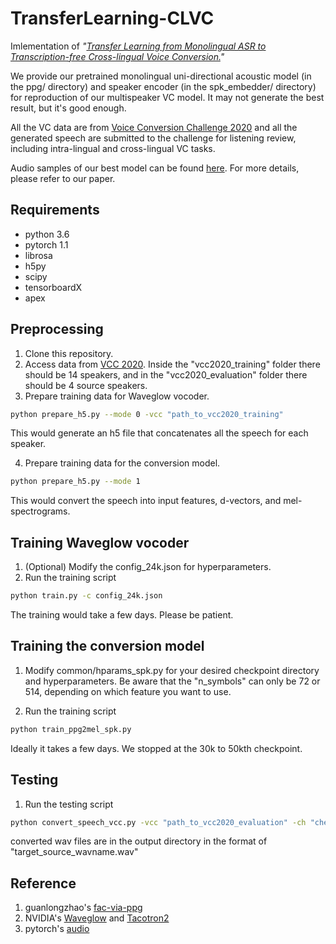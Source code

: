 # TransferLearning-CLVC

Imlementation of _"[Transfer Learning from Monolingual ASR to Transcription-free Cross-lingual Voice Conversion.](https://arxiv.org/abs/2009.14668)"_  

We provide our pretrained monolingual uni-directional acoustic model (in the ppg/ directory) and speaker encoder (in the spk_embedder/ directory) for reproduction of our multispeaker VC model. It may not generate the best result, but it's good enough.  
  
All the VC data are from [Voice Conversion Challenge 2020](http://www.vc-challenge.org/) and all the generated speech are submitted to the challenge for listening review, including intra-lingual and cross-lingual VC tasks.  

Audio samples of our best model can be found [here](https://drive.google.com/drive/folders/1krKezO8zHdn2bqz5LVt2QG4iFk_UdH52?usp=sharing).
For more details, please refer to our paper.


## Requirements
- python 3.6
- pytorch 1.1
- librosa
- h5py
- scipy
- tensorboardX
- apex


## Preprocessing
1. Clone this repository.  
2. Access data from [VCC 2020](http://www.vc-challenge.org/). Inside the "vcc2020_training" folder there should be 14 speakers, and in the "vcc2020_evaluation" folder there should be 4 source speakers.  
3. Prepare training data for Waveglow vocoder.
```bash
python prepare_h5.py --mode 0 -vcc "path_to_vcc2020_training" 
```
This would generate an h5 file that concatenates all the speech for each speaker.  

4. Prepare training data for the conversion model.
```bash
python prepare_h5.py --mode 1
```
This would convert the speech into input features, d-vectors, and mel-spectrograms.


## Training Waveglow vocoder
1. (Optional) Modify the config_24k.json for hyperparameters.
2. Run the training script
```bash
python train.py -c config_24k.json
```
The training would take a few days. Please be patient.


## Training the conversion model
1. Modify common/hparams_spk.py for your desired checkpoint directory and hyperparameters.
Be aware that the "n_symbols" can only be 72 or 514, depending on which feature you want to use.

2. Run the training script
```bash
python train_ppg2mel_spk.py
```
Ideally it takes a few days. We stopped at the 30k to 50kth checkpoint. 



## Testing
1. Run the testing script
```bash
python convert_speech_vcc.py -vcc "path_to_vcc2020_evaluation" -ch "checkpoint_of_conversion_model" -m "ppg_model_you_used" -wg "waveglow_checkpoint" -o "vcc2020_evaluation/output_directory/"
```
converted wav files are in the output directory in the format of "target_source_wavname.wav"


## Reference
1. guanlongzhao's [fac-via-ppg](https://github.com/guanlongzhao/fac-via-ppg)
2. NVIDIA's [Waveglow](https://github.com/NVIDIA/waveglow) and [Tacotron2](https://github.com/NVIDIA/tacotron2)
3. pytorch's [audio](https://github.com/pytorch/audio)

